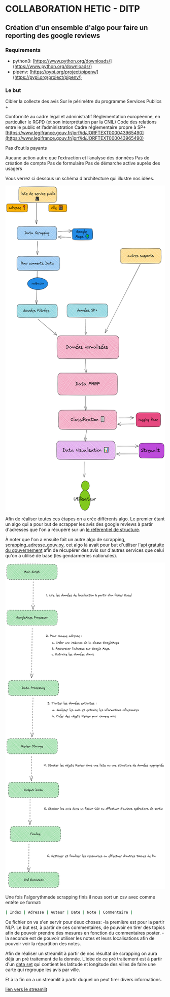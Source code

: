 # COLLABORATION HETIC - DITP

## Création d'un ensemble d'algo pour faire un reporting des google reviews 

### Requirements

- python3: [https://www.python.org/downloads/](https://www.python.org/downloads/)
- pipenv: [https://pypi.org/project/pipenv/](https://pypi.org/project/pipenv/)
  
### Le but

Cibler la collecte des avis 
Sur le périmètre du programme Services Publics + 

Conformité au cadre légal et administratif
Réglementation européenne, en particulier le RGPD (et son interprétation par la CNIL)
Code des relations entre le public et l’administration
Cadre réglementaire propre à SP+ [https://www.legifrance.gouv.fr/jorf/id/JORFTEXT000043965490](https://www.legifrance.gouv.fr/jorf/id/JORFTEXT000043965490)


Pas d’outils payants

Aucune action autre que l’extraction et l’analyse des données 
Pas de création de compte
Pas de formulaire
Pas de démarche active auprès des usagers

Vous verrez ci dessous un schéma d'architecture qui illustre nos idées.

<p align="center">
    <img src="image/schemaarchi.png" height="1028" align="center">
</p>

Afin de réaliser toutes ces étapes on a crée différents algo.
Le premier étant un algo qui a pour but de scrapper les avis des google reviews à partir d'adresses que l'on a récupéré sur un [le référentiel de structure](https://www.data.gouv.fr/fr/datasets/referentiel-structure-de-la-plateforme-services-publics-plus-de-la-ditp/).

À noter que l'on a ensuite fait un autre algo de scrapping, [scrapping_adresse_gouv.py](https://github.com/LonneQuent/PE-x-DTIP/blob/main/scrapping/scrapping_adresse_gouv.py), cet algo là avait pour but d'utiliser [l'api gratuite du gouvernement](https://api.gouv.fr/documentation/api_etablissements_publics) afin de récupérer des avis sur d'autres services que celui qu'on a utilisé de base (les gendarmeries nationales).

<p align="center">
    <img src="image/scrappingalgo.png" height="1028">
</p>

Une fois l'algorythmede scrapping finis il nous sort un csv avec comme entête ce format:

```bash
| Index | Adresse | Auteur | Date | Note | Commentaire |
```

Ce fichier on va s'en servir pour deux choses:
    -la première est pour la partir NLP. Le but est, à partir de ces commentaires, de pouvoir en tirer des topics afin de pouvoir prendre des mesures en fonction du commentaires poster.
    -la seconde est de pouvoir utiliser les notes et leurs localisations afin de pouvoir voir la répartition des notes.

Afin de réaliser un streamlit à partir de nos résultat de scrapping on aura déjà un pré traitement de la donnée. L'idée de ce pré traitement est à partir d'un [data set](https://simplemaps.com/data/fr-cities) qui contient les latitude et longitude des villes de faire une carte qui regroupe les avis par ville.

Et à la fin on a un streamlit à partir duquel on peut tirer divers informations.

[lien vers le streamlit](https://lonnequent-pe-x-dtip-streamlit-eagk6f.streamlit.app/)
